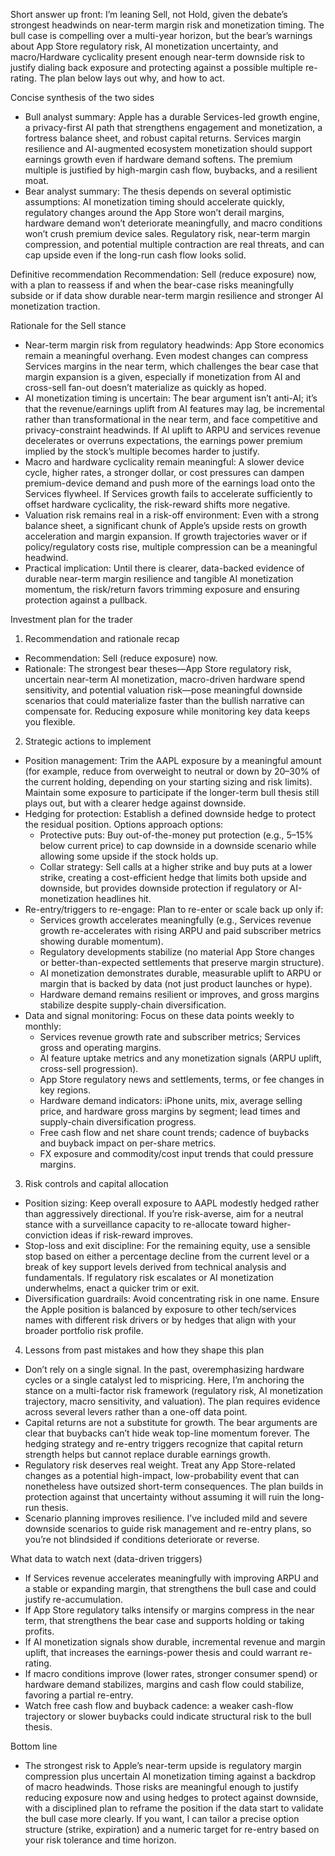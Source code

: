 Short answer up front: I’m leaning Sell, not Hold, given the debate’s strongest headwinds on near-term margin risk and monetization timing. The bull case is compelling over a multi-year horizon, but the bear’s warnings about App Store regulatory risk, AI monetization uncertainty, and macro/Hardware cyclicality present enough near-term downside risk to justify dialing back exposure and protecting against a possible multiple re-rating. The plan below lays out why, and how to act.

Concise synthesis of the two sides
- Bull analyst summary: Apple has a durable Services-led growth engine, a privacy-first AI path that strengthens engagement and monetization, a fortress balance sheet, and robust capital returns. Services margin resilience and AI-augmented ecosystem monetization should support earnings growth even if hardware demand softens. The premium multiple is justified by high-margin cash flow, buybacks, and a resilient moat.
- Bear analyst summary: The thesis depends on several optimistic assumptions: AI monetization timing should accelerate quickly, regulatory changes around the App Store won’t derail margins, hardware demand won’t deteriorate meaningfully, and macro conditions won’t crush premium device sales. Regulatory risk, near-term margin compression, and potential multiple contraction are real threats, and can cap upside even if the long-run cash flow looks solid.

Definitive recommendation
Recommendation: Sell (reduce exposure) now, with a plan to reassess if and when the bear-case risks meaningfully subside or if data show durable near-term margin resilience and stronger AI monetization traction.

Rationale for the Sell stance
- Near-term margin risk from regulatory headwinds: App Store economics remain a meaningful overhang. Even modest changes can compress Services margins in the near term, which challenges the bear case that margin expansion is a given, especially if monetization from AI and cross-sell fan-out doesn’t materialize as quickly as hoped.
- AI monetization timing is uncertain: The bear argument isn’t anti-AI; it’s that the revenue/earnings uplift from AI features may lag, be incremental rather than transformational in the near term, and face competitive and privacy-constraint headwinds. If AI uplift to ARPU and services revenue decelerates or overruns expectations, the earnings power premium implied by the stock’s multiple becomes harder to justify.
- Macro and hardware cyclicality remain meaningful: A slower device cycle, higher rates, a stronger dollar, or cost pressures can dampen premium-device demand and push more of the earnings load onto the Services flywheel. If Services growth fails to accelerate sufficiently to offset hardware cyclicality, the risk-reward shifts more negative.
- Valuation risk remains real in a risk-off environment: Even with a strong balance sheet, a significant chunk of Apple’s upside rests on growth acceleration and margin expansion. If growth trajectories waver or if policy/regulatory costs rise, multiple compression can be a meaningful headwind.
- Practical implication: Until there is clearer, data-backed evidence of durable near-term margin resilience and tangible AI monetization momentum, the risk/return favors trimming exposure and ensuring protection against a pullback.

Investment plan for the trader
1) Recommendation and rationale recap
- Recommendation: Sell (reduce exposure) now.
- Rationale: The strongest bear theses—App Store regulatory risk, uncertain near-term AI monetization, macro-driven hardware spend sensitivity, and potential valuation risk—pose meaningful downside scenarios that could materialize faster than the bullish narrative can compensate for. Reducing exposure while monitoring key data keeps you flexible.

2) Strategic actions to implement
- Position management: Trim the AAPL exposure by a meaningful amount (for example, reduce from overweight to neutral or down by 20–30% of the current holding, depending on your starting sizing and risk limits). Maintain some exposure to participate if the longer-term bull thesis still plays out, but with a clearer hedge against downside.
- Hedging for protection: Establish a defined downside hedge to protect the residual position. Options approach options:
  - Protective puts: Buy out-of-the-money put protection (e.g., 5–15% below current price) to cap downside in a downside scenario while allowing some upside if the stock holds up.
  - Collar strategy: Sell calls at a higher strike and buy puts at a lower strike, creating a cost-efficient hedge that limits both upside and downside, but provides downside protection if regulatory or AI-monetization headlines hit.
- Re-entry/triggers to re-engage: Plan to re-enter or scale back up only if:
  - Services growth accelerates meaningfully (e.g., Services revenue growth re-accelerates with rising ARPU and paid subscriber metrics showing durable momentum).
  - Regulatory developments stabilize (no material App Store changes or better-than-expected settlements that preserve margin structure).
  - AI monetization demonstrates durable, measurable uplift to ARPU or margin that is backed by data (not just product launches or hype).
  - Hardware demand remains resilient or improves, and gross margins stabilize despite supply-chain diversification.
- Data and signal monitoring: Focus on these data points weekly to monthly:
  - Services revenue growth rate and subscriber metrics; Services gross and operating margins.
  - AI feature uptake metrics and any monetization signals (ARPU uplift, cross-sell progression).
  - App Store regulatory news and settlements, terms, or fee changes in key regions.
  - Hardware demand indicators: iPhone units, mix, average selling price, and hardware gross margins by segment; lead times and supply-chain diversification progress.
  - Free cash flow and net share count trends; cadence of buybacks and buyback impact on per-share metrics.
  - FX exposure and commodity/cost input trends that could pressure margins.

3) Risk controls and capital allocation
- Position sizing: Keep overall exposure to AAPL modestly hedged rather than aggressively directional. If you’re risk-averse, aim for a neutral stance with a surveillance capacity to re-allocate toward higher-conviction ideas if risk-reward improves.
- Stop-loss and exit discipline: For the remaining equity, use a sensible stop based on either a percentage decline from the current level or a break of key support levels derived from technical analysis and fundamentals. If regulatory risk escalates or AI monetization underwhelms, enact a quicker trim or exit.
- Diversification guardrails: Avoid concentrating risk in one name. Ensure the Apple position is balanced by exposure to other tech/services names with different risk drivers or by hedges that align with your broader portfolio risk profile.

4) Lessons from past mistakes and how they shape this plan
- Don’t rely on a single signal. In the past, overemphasizing hardware cycles or a single catalyst led to mispricing. Here, I’m anchoring the stance on a multi-factor risk framework (regulatory risk, AI monetization trajectory, macro sensitivity, and valuation). The plan requires evidence across several levers rather than a one-off data point.
- Capital returns are not a substitute for growth. The bear arguments are clear that buybacks can’t hide weak top-line momentum forever. The hedging strategy and re-entry triggers recognize that capital return strength helps but cannot replace durable earnings growth.
- Regulatory risk deserves real weight. Treat any App Store-related changes as a potential high-impact, low-probability event that can nonetheless have outsized short-term consequences. The plan builds in protection against that uncertainty without assuming it will ruin the long-run thesis.
- Scenario planning improves resilience. I’ve included mild and severe downside scenarios to guide risk management and re-entry plans, so you’re not blindsided if conditions deteriorate or reverse.

What data to watch next (data-driven triggers)
- If Services revenue accelerates meaningfully with improving ARPU and a stable or expanding margin, that strengthens the bull case and could justify re-accumulation.
- If App Store regulatory talks intensify or margins compress in the near term, that strengthens the bear case and supports holding or taking profits.
- If AI monetization signals show durable, incremental revenue and margin uplift, that increases the earnings-power thesis and could warrant re-rating.
- If macro conditions improve (lower rates, stronger consumer spend) or hardware demand stabilizes, margins and cash flow could stabilize, favoring a partial re-entry.
- Watch free cash flow and buyback cadence: a weaker cash-flow trajectory or slower buybacks could indicate structural risk to the bull thesis.

Bottom line
- The strongest risk to Apple’s near-term upside is regulatory margin compression plus uncertain AI monetization timing against a backdrop of macro headwinds. Those risks are meaningful enough to justify reducing exposure now and using hedges to protect against downside, with a disciplined plan to reframe the position if the data start to validate the bull case more clearly. If you want, I can tailor a precise option structure (strike, expiration) and a numeric target for re-entry based on your risk tolerance and time horizon.